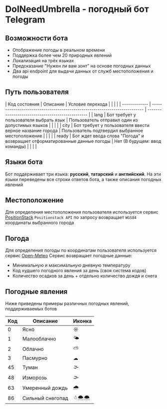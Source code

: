 # DoINeedUmbrella - погодный бот Telegram

## Возможности бота
- Отображение погоды в реальном времени
- Поддержка более чем 20 природных явлений
- Локализация на трёх языках
- Предсказание "Нужен ли вам зонт" на основе погодных данных
- Два api endpoint для выдачи данных от служб местоположения и погоды

## Путь пользователя

| Код состояния | Описание                                                                   | Условие перехода                                 |     |     |     |
| ------------- | -------------------------------------------------------------------------- | ------------------------------------------------ | 
| lang          | Бот требует у пользователя выбрать язык                                    | Пользователь отправил один из допустимых языков  |     |     |     |
| city          | Бот требует у  пользователя ввести верное название города                  | Пользователь подтвердил выбранное местоположение |     |     |     |
| ready         | Бот ждет ввода слова "Погода" и возвращает отформатированные данные погоды | Нет (В будущем: ввод команды)                    |     |     |     |

## Языки бота
Бот поддерживает три языка: **русский**, **татарский** и **английский**. 
На эти языки переведены все строки ответов бота, а также описания погодных явлений

## Местоположение
Для определения местоположения пользователя используется сервис [PositionStack](https://positionstack.com)
`Positionstack API` по запросу возвращает `WGS84` координаты выбранного города

## Погода
Для определения погоды по координатам пользователя используется сервис [Open-Meteo](https://open-meteo.com/en)
Сервис возвращает погодные данные:
- Минимальную и максимальную дневную температуру
- Код худшего погодного явления за день (своя система кодов)
- Количество осадков за день + отдельно количество дождя и снега

## Погодные явления
Ниже приведены примеры различных погодных явлений, поддерживаемых ботов

| Код | Описание         | Иконка |
| --- | ---------------- | ------ |
| 0   | Ясно             | ☼      |
| 1   | Малооблачно      | 🌤      |
| 2   | Облачно          | ⛅     |
| 3   | Пасмурно         | ☁      |
| 45  | Туман            | 🌫      |
| 48  | Изморозь         | 🌫      |
| 63  | Умеренный дождь  | 🌧      |
| 86  | Сильный снегопад | ☃🌨🌨    | 
